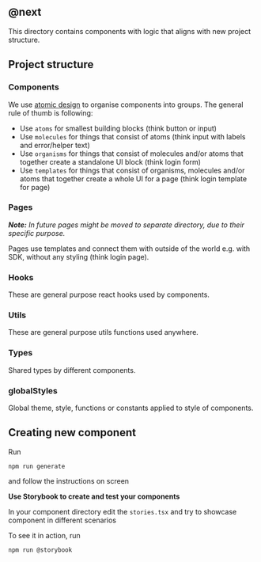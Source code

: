 ## @next

This directory contains components with logic that aligns with new project structure.

## Project structure

### Components

We use [atomic design](http://bradfrost.com/blog/post/atomic-web-design/) to organise components into groups. The general rule of thumb is following:

- Use `atoms` for smallest building blocks (think button or input)
- Use `molecules` for things that consist of atoms (think input with labels and error/helper text)
- Use `organisms` for things that consist of molecules and/or atoms that together create a standalone UI block (think login form)
- Use `templates` for things that consist of organisms, molecules and/or atoms that together create a whole UI for a page (think login template for page)

### Pages

_**Note:** In future pages might be moved to separate directory, due to their specific purpose._

Pages use templates and connect them with outside of the world e.g. with SDK, without any styling (think login page).

### Hooks

These are general purpose react hooks used by components.

### Utils

These are general purpose utils functions used anywhere.

### Types

Shared types by different components.

### globalStyles

Global theme, style, functions or constants applied to style of components.

## Creating new component

Run

```
npm run generate
```

and follow the instructions on screen

<b>Use Storybook to create and test your components</b>

In your component directory edit the `stories.tsx` and try to showcase component in different scenarios

To see it in action, run

```
npm run @storybook
```
